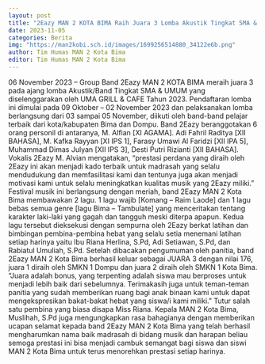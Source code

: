 ```yaml
---
layout: post
title: "2Eazy MAN 2 KOTA BIMA Raih Juara 3 Lomba Akustik Tingkat SMA & Sederajat"
date: 2023-11-05
categories: Berita
img: "https://man2kobi.sch.id/images/1699256514880_34122e6b.png"
author: Tim Humas MAN 2 Kota Bima
editor: Tim Humas MAN 2 Kota Bima
---
```



06 November 2023 – Group Band 2Eazy MAN 2 KOTA BIMA meraih juara 3 pada ajang lomba Akustik/Band Tingkat SMA & UMUM yang diselenggarakan oleh UMA GRILL & CAFE Tahun 2023. Pendaftaran lomba ini dimulai pada 09 Oktober – 02 November 2023 dan pelaksanakan lomba berlangsung dari 03 sampai 05 November,  diikuti oleh band-band pelajar terbaik dari kota/kabupaten Bima dan Dompu. 
Band 2Eazy beranggotakan 6 orang personil di antaranya, M. Alfian [XI AGAMA]. Adi Fahril Raditya [XII BAHASA], M. Kafka Rayyan [XI IPS 1], Farasy Umawi Al Faridzi [XII IPA 5], Muhammad Dimas Julyan [XII IPS 3], Desti Putri Rizianti [XII BAHASA]. Vokalis 2Eazy M. Alvian mengatakan, “prestasi perdana yang diraih oleh 2Eazy ini akan menjadi kado terbaik untuk  madrasah yang selalu mendudukung dan memfasilitasi kami dan tentunya juga akan menjadi motivasi kami untuk selalu meningkatkan kualitas musik yang 2Eazy miliki.”
Festival musik ini berlangsung dengan meriah, band 2Eazy MAN 2 Kota Bima membawakan 2 lagu. 1 lagu wajib [Komang – Raim Laode] dan 1 lagu bebas semua genre [lagu Bima – Tambulate] yang menceritakan tentang karakter laki-laki yang gagah dan tangguh meski diterpa apapun. Kedua lagu tersebut dieksekusi dengan sempurna oleh 2Eazy berkat latihan dan bimbingan pembina-pembina hebat yang selalu setia menemani latihan setiap harinya yaitu Ibu Riana Herlina, S.Pd, Adi Setiawan, S.Pd, dan Rabiatul Umuliah, S.Pd.
Setelah dibacakan pengumuman oleh panitia, band 2Eazy MAN 2 Kota Bima berhasil keluar sebagai JUARA 3 dengan nilai 176, juara 1 diraih oleh SMKN 1 Dompu dan juara 2 diraih oleh SMKN 1 Kota Bima. “Juara adalah bonus, yang terpenting adalah siswa mau berproses untuk menjadi lebih baik dari sebelumnya. Terimakasih juga untuk teman-teman panitia yang sudah memberikan ruang bagi anak binaan kami untuk dapat mengekspresikan bakat-bakat hebat yang siswa/i kami miliki.” Tutur salah satu pembina yang biasa disapa Miss Riana.
Kepala MAN 2 Kota Bima, Muslihah, S.Pd juga mengungkapkan rasa bahagianya dengan memberikan ucapan selamat kepada band 2Eazy MAN 2 Kota Bima yang telah berhasil  mengharumkan nama baik madrasah di bidang musik dan harapan beliau semoga prestasi ini bisa menjadi cambuk semangat bagi siswa dan siswi MAN 2 Kota Bima untuk terus menorehkan prestasi setiap harinya.
